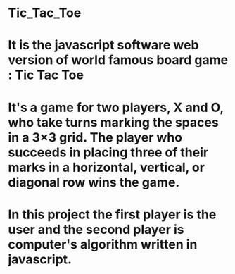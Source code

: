 # Tic_Tac_Toe
# It is the javascript software web version of world famous board game : Tic Tac Toe
# It's a game for two players, X and O, who take turns marking the spaces in a 3×3 grid. The player who succeeds in     placing three of their marks in a horizontal, vertical, or diagonal row wins the game.
# In this project the first player is the user and the second player is computer's algorithm written in javascript.